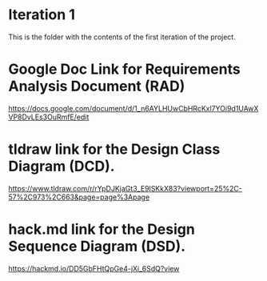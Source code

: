 # Iteration 1
This is the folder with the contents of the first iteration of the project.
# Google Doc Link for Requirements Analysis Document (RAD)
https://docs.google.com/document/d/1_n6AYLHUwCbHRcKxl7YOi9d1UAwXVP8DvLEs3OuRmfE/edit

# tldraw link for the Design Class Diagram (DCD).
https://www.tldraw.com/r/rYpDJKjaGt3_E9lSKkX83?viewport=25%2C-57%2C973%2C663&page=page%3Apage

# hack.md link for the Design Sequence Diagram (DSD).
https://hackmd.io/DD5GbFHtQpGe4-jXi_6SdQ?view

